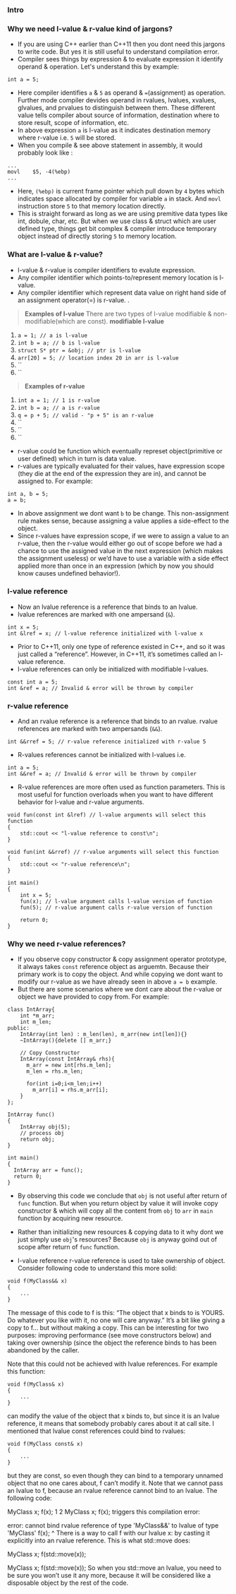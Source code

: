 ### Intro
### Why we need l-value & r-value kind of jargons?
- If you are using C++ earlier than C++11 then you dont need this jargons to write code. But yes it is still useful to understand compilation error.
- Compiler sees things by expression & to evaluate expression it identify operand & operation. Let's understand this by example:
```
int a = 5;
```
- Here compiler identifies `a` & `5` as operand & `=`(assignment) as operation. Further mode compiler devides operand in rvalues, lvalues, xvalues, glvalues, and prvalues to distinguish between them. These different value tells compiler about source of information, destination where to store result, scope of information, etc.
- In above expression `a` is l-value as it indicates destination memory where r-value i.e. `5` will be stored.
- When you compile & see above statement in assembly, it would probably look like :
```
...
movl    $5, -4(%ebp)
...
```
- Here, `(%ebp)` is current frame pointer which pull down by `4` bytes which indicates space allocated by compiler for variable `a` in stack. And `movl` instruction store `5` to that memory location directly.
- This is straight forward as long as we are using premitive data types like int, dobule, char, etc. But when we use class & struct which are user defined type, things get bit complex & compiler introduce temporary object instead of directly storing `5` to memory location.
### What are l-value & r-value?
- l-value & r-value is compiler identifiers to evalute expression.
- Any compiler identifier which points-to/represent memory location is l-value. 
- Any compiler identifier which represent data value on right hand side of an assignment operator(=) is r-value. .

> **Examples of l-value**
There are two types of l-value modifiable & non-modifiable(which are const).
**modifiable l-value**
1. `a = 1; // a is l-value`
2. `int b = a; // b is l-value`
3. `struct S* ptr = &obj; // ptr is l-value`
4. `arr[20] = 5; // location index 20 in arr is l-value`
5. ``
6. ``

> **Examples of r-value**
1. `int a = 1; // 1 is r-value`
2. `int b = a; // a is r-value`
3. `q = p + 5; // valid - "p + 5" is an r-value `
4. ``
5. ``
6. ``
- r-value could be function which eventually represet object(primitive or user defined) which in turn is data value.
- r-values are typically evaluated for their values, have expression scope (they die at the end of the expression they are in), and cannot be assigned to. For example:
```
int a, b = 5;
a = b;
```
- In above assignment we dont want `b` to be change. This non-assignment rule makes sense, because assigning a value applies a side-effect to the object. 
- Since r-values have expression scope, if we were to assign a value to an r-value, then the r-value would either go out of scope before we had a chance to use the assigned value in the next expression (which makes the assignment useless) or we’d have to use a variable with a side effect applied more than once in an expression (which by now you should know causes undefined behavior!).

### l-value reference
- Now an lvalue reference is a reference that binds to an lvalue. 
- lvalue references are marked with one ampersand (`&`).
```
int x = 5;
int &lref = x; // l-value reference initialized with l-value x
```
- Prior to C++11, only one type of reference existed in C++, and so it was just called a “reference”. However, in C++11, it’s sometimes called an l-value reference. 
- l-value references can only be initialized with modifiable l-values.
```
const int a = 5;
int &ref = a; // Invalid & error will be thrown by compiler
```
### r-value reference
- And an rvalue reference is a reference that binds to an rvalue. rvalue references are marked with two ampersands (`&&`).
```
int &&rref = 5; // r-value reference initialized with r-value 5
```
- R-values references cannot be initialized with l-values i.e. 
```
int a = 5;
int &&ref = a; // Invalid & error will be thrown by compiler
```
- R-value references are more often used as function parameters. This is most useful for function overloads when you want to have different behavior for l-value and r-value arguments.
```
void fun(const int &lref) // l-value arguments will select this function
{
	std::cout << "l-value reference to const\n";
}
 
void fun(int &&rref) // r-value arguments will select this function
{
	std::cout << "r-value reference\n";
}
 
int main()
{
	int x = 5;
	fun(x); // l-value argument calls l-value version of function
	fun(5); // r-value argument calls r-value version of function
 
	return 0;
}
```
### Why we need r-value references?
- If you observe copy constructor & copy assignment operator prototype, it always takes `const` reference object as arguemtn. Because their primary work is to copy the object. And while copying we dont want to modify our r-value as we have already seen in above `a = b` example.
- But there are some scenarios where we dont care about the r-value or object we have provided to copy from. For example:
```
class IntArray{
    int *m_arr;
    int m_len;
public:
    IntArray(int len) : m_len(len), m_arr(new int[len]){}
    ~IntArray(){delete [] m_arr;}

    // Copy Constructor
    IntArray(const IntArray& rhs){
      m_arr = new int[rhs.m_len];
      m_len = rhs.m_len;

      for(int i=0;i<m_len;i++)
        m_arr[i] = rhs.m_arr[i];
    }
};

IntArray func()
{
	IntArray obj(5);	
	// process obj	
	return obj;
}

int main()
{
  IntArray arr = func();   
  return 0;
}
```
- By observing this code we conclude that `obj` is not useful after return of `func` function. But when you return object by value it will invoke copy constructor & which will copy all the content from `obj` to `arr` in `main` function by acquiring new resource.
- Rather than initializing new resources & copying data to it why dont we just simply use `obj`'s resources? Because `obj` is anyway goind out of scope after return of `func` function.

- l-value reference r-value reference is used to take ownership of object.
Consider following code to understand this more solid:

```
void f(MyClass&& x)
{
    ...
}
```
The message of this code to f is this: “The object that x binds to is YOURS. Do whatever you like with it, no one will care anyway.” It’s a bit like giving a copy to f… but without making a copy.
This can be interesting for two purposes: improving performance (see move constructors below) and taking over ownership (since the object the reference binds to has been abandoned by the caller.

Note that this could not be achieved with lvalue references. For example this function:
```
void f(MyClass& x)
{
    ...
}
```
can modify the value of the object that x binds to, but since it is an lvalue reference, it means that somebody probably cares about it at call site.
I mentioned that lvalue const references could bind to rvalues:

```
void f(MyClass const& x)
{
    ...
}
```
but they are const, so even though they can bind to a temporary unnamed object that no one cares about, f can’t modify it.
Note that we cannot pass an lvalue to f, because an rvalue reference cannot bind to an lvalue. The following code:


MyClass x;
f(x);
1
2
MyClass x;
f(x);
triggers this compilation error:


error: cannot bind rvalue reference of type 'MyClass&&' to lvalue of type 'MyClass'
f(x);
   ^
There is a way to call f with our lvalue x: by casting it explicitly into an rvalue reference. This is what std::move does:


MyClass x;
f(std::move(x));

MyClass x;
f(std::move(x));
So when you std::move an lvalue, you need to be sure you won’t use it any more, because it will be considered like a disposable object by the rest of the code.
